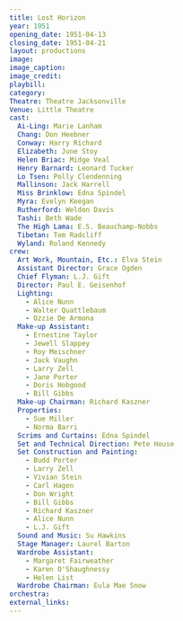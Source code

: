 ```yaml
---
title: Lost Horizon
year: 1951
opening_date: 1951-04-13
closing_date: 1951-04-21
layout: productions
image:
image_caption:
image_credit:
playbill: 
category: 
Theatre: Theatre Jacksonville
Venue: Little Theatre
cast:
  Ai-Ling: Marie Lanham
  Chang: Don Heebner
  Conway: Harry Richard
  Elizabeth: June Stoy
  Helen Briac: Midge Veal
  Henry Barnard: Leonard Tucker
  Lo Tsen: Polly Clendenning
  Mallinson: Jack Harrell
  Miss Brinklow: Edna Spindel
  Myra: Evelyn Keegan
  Rutherford: Weldon Davis
  Tashi: Beth Wade
  The High Lama: E.S. Beauchamp-Nobbs
  Tibetan: Tom Radcliff
  Wyland: Roland Kennedy
crew:
  Art Work, Mountain, Etc.: Elva Stein
  Assistant Director: Grace Ogden
  Chief Flyman: L.J. Gift
  Director: Paul E. Geisenhof
  Lighting:
    - Alice Nunn
    - Walter Quattlebaum
    - Ozzie De Armona
  Make-up Assistant:
    - Ernestine Taylor
    - Jewell Slappey
    - Roy Meischner
    - Jack Vaughn
    - Larry Zell
    - Jane Porter
    - Doris Hobgood
    - Bill Gibbs
  Make-up Chairman: Richard Kaszner
  Properties:
    - Sue Miller
    - Norma Barri
  Scrims and Curtains: Edna Spindel
  Set and Technical Direction: Pete House
  Set Construction and Painting:
    - Budd Porter
    - Larry Zell
    - Vivian Stein
    - Carl Hagen
    - Don Wright
    - Bill Gibbs
    - Richard Kaszner
    - Alice Nunn
    - L.J. Gift
  Sound and Music: Su Hawkins
  Stage Manager: Laurel Barton
  Wardrobe Assistant:
    - Margaret Fairweather
    - Karen O'Shaughnessy
    - Helen List
  Wardrobe Chairman: Eula Mae Snow
orchestra:
external_links:
---
```



